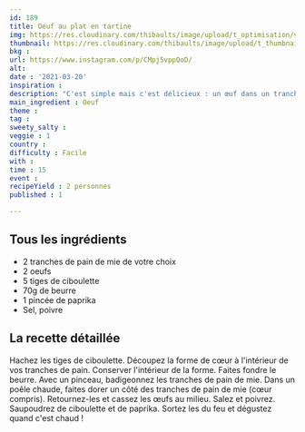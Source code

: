 ```yaml
---
id: 189
title: Oeuf au plat en tartine
img: https://res.cloudinary.com/thibaults/image/upload/t_optimisation/v1616702195/Recipes/20210320_oeuf_plat_tartine.jpg
thumbnail: https://res.cloudinary.com/thibaults/image/upload/t_thumbnail_josie/v1616702195/Recipes/20210320_oeuf_plat_tartine.jpg
bkg : 
url: https://www.instagram.com/p/CMpj5vppQoD/
alt: 
date : '2021-03-20'
inspiration : 
description: "C'est simple mais c'est délicieux : un œuf dans un tranche de pain de mie ! Demandez ça au petit dej à votre chéri(e) !"
main_ingredient : Oeuf
theme : 
tag : 
sweety_salty : 
veggie : 1
country : 
difficulty : Facile
with : 
time : 15
event : 
recipeYield : 2 personnes
published : 1

---
```


## Tous les ingrédients
 - 2 tranches de pain de mie de votre choix
 - 2 oeufs
 - 5 tiges de ciboulette
 - 70g de beurre
 - 1 pincée de paprika
 - Sel, poivre

## La recette détaillée
Hachez les tiges de ciboulette. Découpez la forme de cœur à l'intérieur de vos tranches de pain. Conserver l'intérieur de la forme. Faites fondre le beurre. Avec un pinceau, badigeonnez les tranches de pain de mie. Dans un poêle chaude, faites dorer un côté des tranches de pain de mie (cœur compris). Retournez-les et cassez les œufs au milieu. Salez et poivrez. Saupoudrez de ciboulette et de paprika. Sortez les du feu et dégustez quand c'est chaud !